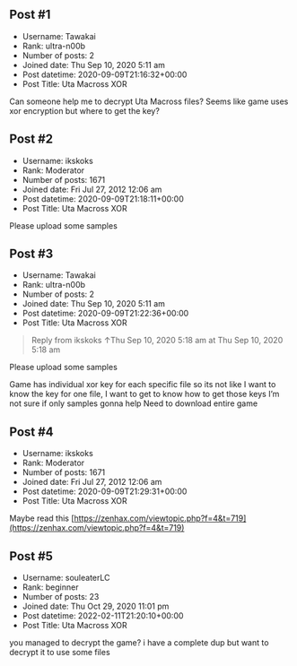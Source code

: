 ## Post #1
- Username: Tawakai
- Rank: ultra-n00b
- Number of posts: 2
- Joined date: Thu Sep 10, 2020 5:11 am
- Post datetime: 2020-09-09T21:16:32+00:00
- Post Title: Uta Macross XOR

Can someone help me to decrypt Uta Macross files? Seems like game uses xor encryption but where to get the key?
## Post #2
- Username: ikskoks
- Rank: Moderator
- Number of posts: 1671
- Joined date: Fri Jul 27, 2012 12:06 am
- Post datetime: 2020-09-09T21:18:11+00:00
- Post Title: Uta Macross XOR

Please upload some samples
## Post #3
- Username: Tawakai
- Rank: ultra-n00b
- Number of posts: 2
- Joined date: Thu Sep 10, 2020 5:11 am
- Post datetime: 2020-09-09T21:22:36+00:00
- Post Title: Uta Macross XOR

> Reply from ikskoks ↑Thu Sep 10, 2020 5:18 am at Thu Sep 10, 2020 5:18 am
>
> 
Please upload some samples

Game has individual xor key for each specific file so its not like I want to know the key for one file, I want to get to know how to get those keys
I’m not sure if only samples gonna help 
Need to download entire game
## Post #4
- Username: ikskoks
- Rank: Moderator
- Number of posts: 1671
- Joined date: Fri Jul 27, 2012 12:06 am
- Post datetime: 2020-09-09T21:29:31+00:00
- Post Title: Uta Macross XOR

Maybe read this [https://zenhax.com/viewtopic.php?f=4&t=719](https://zenhax.com/viewtopic.php?f=4&t=719)
## Post #5
- Username: souleaterLC
- Rank: beginner
- Number of posts: 23
- Joined date: Thu Oct 29, 2020 11:01 pm
- Post datetime: 2022-02-11T21:20:10+00:00
- Post Title: Uta Macross XOR

you managed to decrypt the game? i have a complete dup but want to decrypt it to use some files
